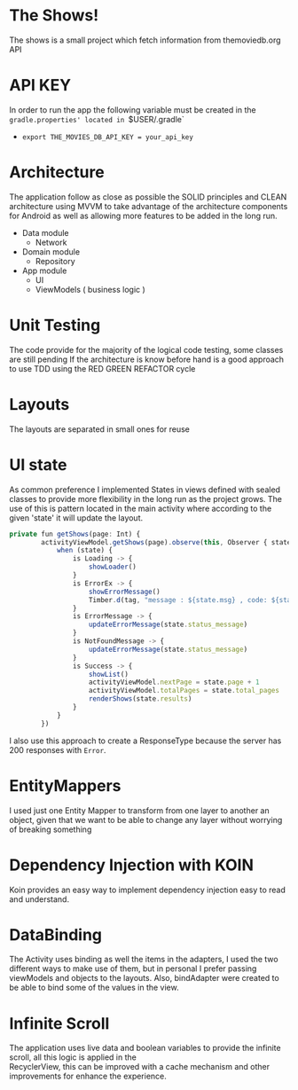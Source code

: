 # The Shows!
The shows is a small project which fetch information from themoviedb.org API 

# API KEY
In order to run the app the following variable must be created in the `gradle.properties' located in `$USER/.gradle`
* `export THE_MOVIES_DB_API_KEY = your_api_key`

# Architecture 
The application follow as close as possible the SOLID principles and CLEAN architecture using MVVM to take advantage of 
the architecture components for Android as well as allowing more features to be added in the long run.

* Data module
    - Network 
* Domain module
    - Repository 
* App module 
    - UI 
    - ViewModels ( business logic )
    
# Unit Testing
The code provide for the majority of the logical code testing, some classes are still pending
If the architecture is know before hand is a good approach to use TDD using the RED GREEN REFACTOR cycle 

# Layouts
The layouts are separated in small ones for reuse

# UI state
As common preference I implemented States in views defined with sealed classes to provide more flexibility in the long run as the project grows.
The use of this is pattern located in the main activity where according to the given 'state' it will update the layout.

```javascript
private fun getShows(page: Int) {
        activityViewModel.getShows(page).observe(this, Observer { state ->
            when (state) {
                is Loading -> {
                    showLoader()
                }
                is ErrorEx -> {
                    showErrorMessage()
                    Timber.d(tag, "message : ${state.msg} , code: ${state.code}")
                }
                is ErrorMessage -> {
                    updateErrorMessage(state.status_message)
                }
                is NotFoundMessage -> {
                    updateErrorMessage(state.status_message)
                }
                is Success -> {
                    showList()
                    activityViewModel.nextPage = state.page + 1
                    activityViewModel.totalPages = state.total_pages
                    renderShows(state.results)
                }
            }
        })
```

I also use this approach to create a ResponseType because the server has 200 responses with `Error`.

# EntityMappers
I used just one Entity Mapper to transform from one layer to another an object, given that we want to be able to change 
any layer without worrying of breaking something

# Dependency Injection with KOIN
Koin provides an easy way to implement dependency injection easy to read and understand.

# DataBinding
The Activity uses binding as well the items in the adapters, I used the two different ways to make use of them, but in 
personal I prefer passing viewModels and objects to the layouts.
Also, bindAdapter were created to be able to bind some of the values in the view.

# Infinite Scroll
The application uses live data and boolean variables to provide the infinite scroll, all this logic is applied in the  
RecyclerView, this can be improved with a cache mechanism and other improvements for enhance the experience.


 



    




